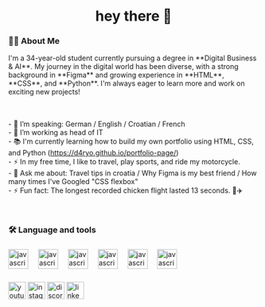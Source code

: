 <h1 align="center">hey there 👋</h1>

###

<h3 align="left">👩‍💻  About Me</h3>
I'm a 34-year-old student currently pursuing a degree in **Digital Business & AI**. 
My journey in the digital world has been diverse, with a strong background in **Figma** and growing experience in **HTML**, **CSS**, and **Python**. 
I'm always eager to learn more and work on exciting new projects!

<br><br>- 📢 I’m speaking: German / English / Croatian / French<br>- 🔭 I’m working as head of IT <br>- 📚 I'm currently learning how to build my own portfolio using HTML, CSS, and Python (https://d4ryo.github.io/portfolio-page/)<br>- ⚡ In my free time, I like to travel, play sports, and ride my motorcycle.<br>- 💬 Ask me about: Travel tips in croatia / Why Figma is my best friend / How many times I've Googled "CSS flexbox"<br>- ⚡ Fun fact: The longest recorded chicken flight lasted 13 seconds. 🐔✈️</p>
<br>
###

<h3 align="left">🛠 Language and tools</h3>

###

<div align="left">
  <img src="https://logospng.org/wp-content/uploads/css-3.png" height="40" alt="javascript logo"  />
  <img width="12" />
  <img src="https://upload.wikimedia.org/wikipedia/commons/thumb/6/61/HTML5_logo_and_wordmark.svg/1024px-HTML5_logo_and_wordmark.svg.png" height="40" alt="javascript logo"  />
  <img width="12" />
  <img src="ttps://w7.pngwing.com/pngs/891/677/png-transparent-python-logos-and-brands-line-filled-icon.png" height="40" alt="javascript logo"  />
  <img width="12" />
  <img src="https://github.com/user-attachments/assets/a84cdd9c-c1ab-4c8b-98f8-75b278c1c4c5" height="40" alt="javascript logo"  />
  <img width="12" />
  <img src="https://cdn.jsdelivr.net/gh/devicons/devicon/icons/javascript/javascript-original.svg" height="40" alt="javascript logo"  />
  <img width="12" />
  <img src="https://cdn.jsdelivr.net/gh/devicons/devicon/icons/javascript/javascript-original.svg" height="40" alt="javascript logo"  />
  <img width="12" />
  </div>

###

<div align="left">
  <img src="https://img.shields.io/static/v1?message=Youtube&logo=youtube&label=&color=FF0000&logoColor=white&labelColor=&style=for-the-badge" height="35" alt="youtube logo"  />
  <img src="https://img.shields.io/static/v1?message=Instagram&logo=instagram&label=&color=E4405F&logoColor=white&labelColor=&style=for-the-badge" height="35" alt="instagram logo"  />
  <img src="https://img.shields.io/static/v1?message=Discord&logo=discord&label=&color=7289DA&logoColor=white&labelColor=&style=for-the-badge" height="35" alt="discord logo"  />
  <img src="https://img.shields.io/static/v1?message=LinkedIn&logo=linkedin&label=&color=0077B5&logoColor=white&labelColor=&style=for-the-badge" height="35" alt="linkedin logo"  />
</div>

###
